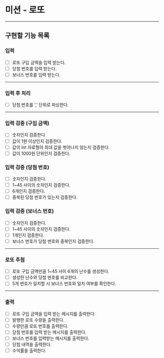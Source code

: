 # 미션 - 로또

---

## 구현할 기능 목록

### 입력

- [ ] 로또 구입 금액을 입력 받는다.
- [ ] 당첨 번호를 입력 받는다.
- [ ] 보너스 번호를 입력 받는다.

---

### 입력 후 처리

- [ ] 당첨 번호를 ',' 단위로 파싱한다.

---

### 입력 검증 (구입 금액)

- [ ] 숫자인지 검증한다
- [ ] 값이 1원 이상인지 검증한다.
- [ ] 값이 int 자료형의 최대 값을 벗어나지 않는지 검증한다.
- [ ] 값이 1000원 단위인지 검증한다.

### 입력 검증 (당첨 번호)

- [ ] 숫자인지 검증한다.
- [ ] 1~45 사이의 숫자인지 검증한다.
- [ ] 6개인지 검증한다.
- [ ] 중복된 당첨 번호가 있는지 검증한다.

### 입력 검증 (보너스 번호)

- [ ] 숫자인지 검증한다.
- [ ] 1~45 사이의 숫자인지 검증한다.
- [ ] 1개인지 검증한다.
- [ ] 보너스 번호가 당첨 번호와 중복인지 검증한다.

---

### 로또 추첨

- [ ] 로또 구입 금액만큼 1~45 사이 6개의 난수를 생성한다.
- [ ] 생성한 난수와 당첨 번호를 비교한다.
- [ ] 5개 번호가 일치할 시 보너스 번호와 일치 여부를 확인한다.

--- 

### 출력

- [ ] 로또 구입 금액을 입력 받는 메시지를 출력한다.
- [ ] 발행한 로또 수량을 출력한다.
- [ ] 수량만큼 로또 번호를 출력한다.
- [ ] 당첨 번호를 입력 받는 메시지를 출력한다.
- [ ] 보너스 번호를 입력받는 메시지를 출력한다.
- [ ] 당첨 내역을 출력한다.
- [ ] 수익률을 출력한다.
